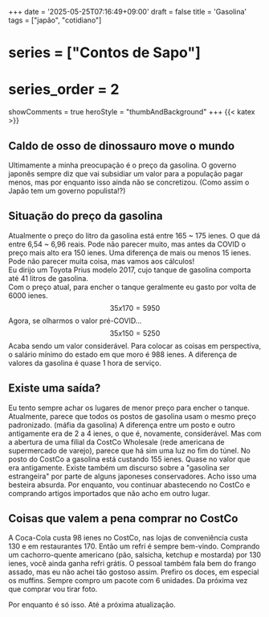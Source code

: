 +++
date = '2025-05-25T07:16:49+09:00'
draft = false
title = 'Gasolina'
tags = ["japão", "cotidiano"]
# series = ["Contos de Sapo"]
# series_order = 2
showComments = true
heroStyle = "thumbAndBackground"
+++
{{< katex >}}
## Caldo de osso de dinossauro move o mundo
Ultimamente a minha preocupação é o preço da gasolina.
O governo japonês sempre diz que vai subsidiar um valor para a população pagar menos, mas por enquanto isso ainda não se concretizou. (Como assim o Japão tem um governo populista!?)

## Situação do preço da gasolina
Atualmente o preço do litro da gasolina está entre 165 ~ 175 ienes. O que dá entre 6,54 ~ 6,96 reais.
Pode não parecer muito, mas antes da COVID o preço mais alto era 150 ienes. Uma diferença de mais ou menos 15 ienes.
Pode não parecer muita coisa, mas vamos aos cálculos!<br>
Eu dirijo um Toyota Prius modelo 2017, cujo tanque de gasolina comporta até 41 litros de gasolina.<br>
Com o preço atual, para encher o tanque geralmente eu gasto por volta de 6000 ienes.<br>
$$ 35 x 170 = 5950 $$ 
Agora, se olharmos o valor pré-COVID...
$$ 35 x 150 = 5250 $$ 
Acaba sendo um valor considerável. Para colocar as coisas em perspectiva, o salário mínimo do estado em que moro é 988 ienes.
A diferença de valores da gasolina é quase 1 hora de serviço. 

## Existe uma saída?
Eu tento sempre achar os lugares de menor preço para encher o tanque.
Atualmente, parece que todos os postos de gasolina usam o mesmo preço padronizado. (máfia da gasolina)
A diferença entre um posto e outro antigamente era de 2 a 4 ienes, o que é, novamente, considerável.
Mas com a abertura de uma filial da CostCo Wholesale (rede americana de supermercado de varejo), parece que há sim uma luz no fim do túnel.
No posto do CostCo a gasolina está custando 155 ienes. Quase no valor que era antigamente.
Existe também um discurso sobre a "gasolina ser estrangeira" por parte de alguns japoneses conservadores. Acho isso uma besteira absurda.
Por enquanto, vou continuar abastecendo no CostCo e comprando artigos importados que não acho em outro lugar.

## Coisas que valem a pena comprar no CostCo
A Coca-Cola custa 98 ienes no CostCo, nas lojas de conveniência custa 130 e em restaurantes 170. Então um refri é sempre bem-vindo.
Comprando um cachorro-quente americano (pão, salsicha, ketchup e mostarda) por 130 ienes, você ainda ganha refri grátis.
O pessoal também fala bem do frango assado, mas eu não achei tão gostoso assim. 
Prefiro os doces, em especial os muffins. Sempre compro um pacote com 6 unidades. Da próxima vez que comprar vou tirar foto.

Por enquanto é só isso.
Até a próxima atualização.